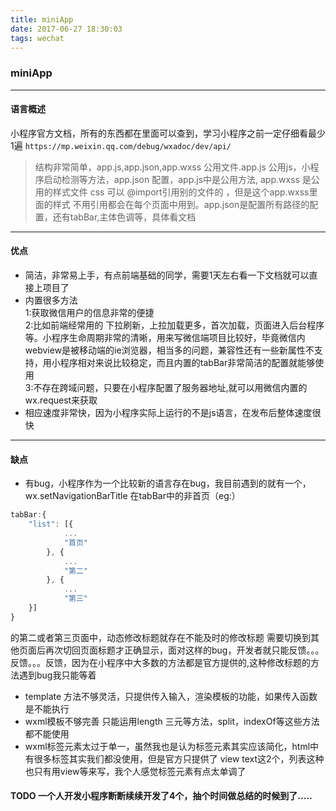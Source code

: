 ```yaml
---
title: miniApp
date: 2017-06-27 18:30:03
tags: wechat
---
```

### miniApp
------
#### 语言概述
小程序官方文档，所有的东西都在里面可以查到，学习小程序之前一定仔细看最少1遍
`https://mp.weixin.qq.com/debug/wxadoc/dev/api/`
> 结构非常简单，app.js,app.json,app.wxss 公用文件.app.js 公用js，小程序启动检测等方法，app.json 配置，app.js中是公用方法, app.wxss 是公用的样式文件 css 可以 @import引用别的文件的 ，但是这个app.wxss里面的样式 不用引用都会在每个页面中用到。app.json是配置所有路径的配置，还有tabBar,主体色调等，具体看文档

------
#### 优点
* 简洁，非常易上手，有点前端基础的同学，需要1天左右看一下文档就可以直接上项目了
* 内置很多方法<br>1:获取微信用户的信息非常的便捷<br>2:比如前端经常用的 下拉刷新，上拉加载更多，首次加载，页面进入后台程序等。小程序生命周期非常的清晰，用来写微信端项目比较好，毕竟微信内webview是被移动端的ie浏览器，相当多的问题，兼容性还有一些新属性不支持，用小程序相对来说比较稳定，而且内置的tabBar非常简洁的配置就能够使用<br>3:不存在跨域问题，只要在小程序配置了服务器地址,就可以用微信内置的wx.request来获取
* 相应速度非常快，因为小程序实际上运行的不是js语言，在发布后整体速度很快

------
#### 缺点
* 有bug，小程序作为一个比较新的语言存在bug，我目前遇到的就有一个，wx.setNavigationBarTitle 在tabBar中的非首页（eg:）
```javascript
tabBar:{
	"list": [{
		    ...
		    "首页"
		}, {
		    ...
		    "第二"
		}, {
		    ...
		    "第三"
	}]
}
```
的第二或者第三页面中，动态修改标题就存在不能及时的修改标题 需要切换到其他页面后再次切回页面标题才正确显示，面对这样的bug，开发者就只能反馈。。。反馈。。。反馈，因为在小程序中大多数的方法都是官方提供的,这种修改标题的方法遇到bug我只能等着
* template 方法不够灵活，只提供传入输入，渲染模板的功能，如果传入函数是不能执行
* wxml模板不够完善 只能运用length 三元等方法，split，indexOf等这些方法都不能使用
* wxml标签元素太过于单一，虽然我也是认为标签元素其实应该简化，html中有很多标签其实我们都没使用，但是官方只提供了 view text这2个，列表这种也只有用view等来写，我个人感觉标签元素有点太单调了

#### TODO 一个人开发小程序断断续续开发了4个，抽个时间做总结的时候到了..... 
